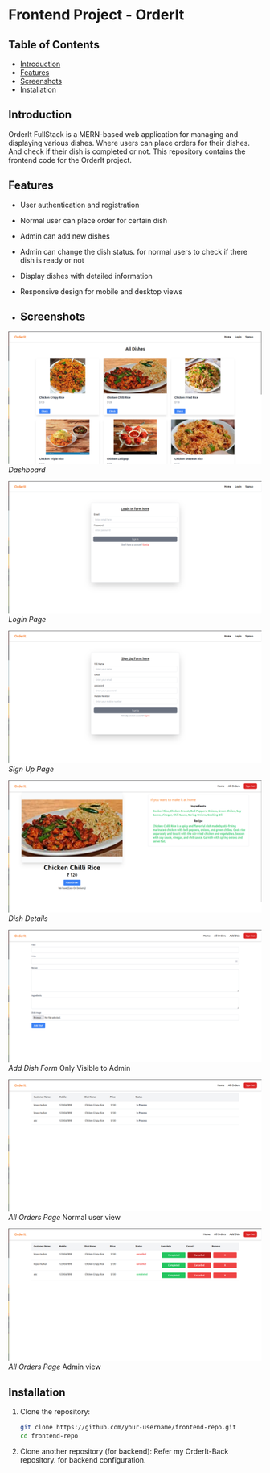 # Frontend Project - OrderIt

## Table of Contents
- [Introduction](#introduction)
- [Features](#features)
- [Screenshots](#screenshots)
- [Installation](#installation)


## Introduction
OrderIt FullStack is a MERN-based web application for managing and displaying various dishes. Where users can place orders for their dishes. And check if their dish is completed or not. This repository contains the frontend code for the OrderIt project.

## Features
- User authentication and registration
- Normal user can place order for certain dish 
- Admin can add new dishes
- Admin can change the dish status. for normal users to check if there dish is ready or not
- Display dishes with detailed information
- Responsive design for mobile and desktop views

- ## Screenshots
![Dashboard](screenshots/dashboard.png)
*Dashboard*

![Login Page](screenshots/login.png)
*Login Page*

![Sign Up Page](screenshots/signup.png)
*Sign Up Page*

![Dish Details](screenshots/dish.png)
*Dish Details*

![Add Dish](screenshots/addDish.png)
*Add Dish Form* Only Visible to Admin

![Dashboard](screenshots/allOrders1.png)
*All Orders Page* Normal user view

![Dashboard](screenshots/allOrders2.png)
*All Orders Page* Admin view



## Installation
1. Clone the repository:
   ```bash
   git clone https://github.com/your-username/frontend-repo.git
   cd frontend-repo
   
2. Clone another repository (for backend):
   Refer my OrderIt-Back repository. for backend configuration.  
